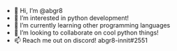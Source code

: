 - 👋 Hi, I’m @abgr8
- 👀 I’m interested in python development!
- 🌱 I’m currently learning other programming languages
- 💞️ I’m looking to collaborate on cool python things!
- 📫 Reach me out on discord! abgr8-innit#2551

<!---
abgr8/abgr8 is a ✨ special ✨ repository because its `README.md` (this file) appears on your GitHub profile.
You can click the Preview link to take a look at your changes.
--->
